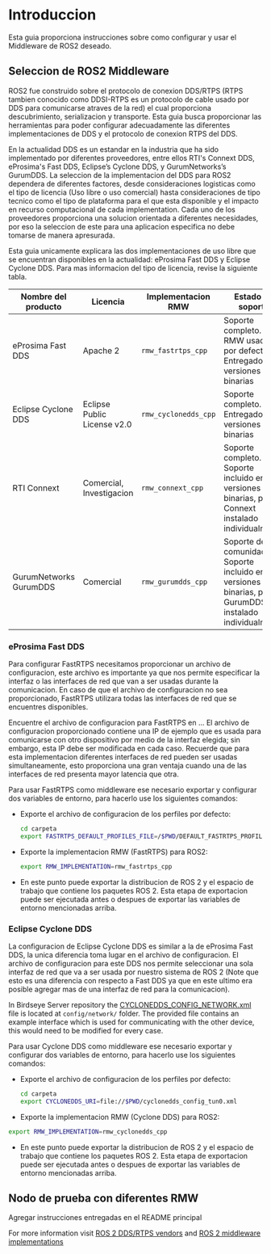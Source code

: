 
# **Introduccion**
Esta guia proporciona instrucciones sobre como configurar y usar el Middleware de ROS2 deseado.

## **Seleccion de ROS2 Middleware**
ROS2 fue construido sobre el protocolo de conexion DDS/RTPS (RTPS tambien conocido como DDSI-RTPS es un protocolo de cable usado por DDS para comunicarse atraves de la red) el cual proporciona descubrimiento, serializacion y transporte. Esta guia busca proporcionar las herramientas para poder configurar adecuadamente las diferentes implementaciones de DDS y el protocolo de conexion RTPS del DDS.

En la actualidad DDS es un estandar en la industria que ha sido implementado por diferentes proveedores, entre ellos RTI's Connext DDS, eProsima's Fast DDS,  Eclipse’s Cyclone DDS, y GurumNetworks’s GurumDDS. La seleccion de la implementacion del DDS para ROS2 dependera de diferentes factores, desde consideraciones logisticas como el tipo de licencia (Uso libre o uso comercial) hasta consideraciones de tipo tecnico como el tipo de plataforma para el que esta disponible y el impacto en recurso computacional de cada implementation. Cada uno de los proveedores proporciona una solucion orientada a diferentes necesidades, por eso la seleccion de este para una aplicacion especifica no debe tomarse de manera apresurada.

Esta guia unicamente explicara las dos implementaciones de uso libre que se encuentran disponibles en la actualidad: eProsima Fast DDS y Eclipse Cyclone DDS. Para mas informacion del tipo de licencia, revise la siguiente tabla.

| Nombre del producto | Licencia | Implementacion RMW | Estado de soporte |
|----|----|----|----|
| eProsima Fast DDS | Apache 2 | `rmw_fastrtps_cpp` | Soporte completo. RMW usado por defecto. Entregado en versiones binarias|
| Eclipse Cyclone DDS | Eclipse Public License v2.0 | `rmw_cyclonedds_cpp` | Soporte completo. Entregado en versiones binarias|
| RTI Connext | Comercial, Investigacion | `rmw_connext_cpp` | Soporte completo. Soporte incluido en versiones binarias, pero Connext instalado individualmente|
| GurumNetworks GurumDDS | Comercial | `rmw_gurumdds_cpp` | Soporte de comunidad. Soporte incluido en versiones binarias, pero GurumDDS instalado individualmente|

### **eProsima Fast DDS**
Para configurar FastRTPS necesitamos proporcionar un archivo de configuracion, este archivo es importante ya que nos permite especificar la interfaz o las interfaces de red que van a ser usadas durante la comunicacion. En caso de que el archivo de configuracion no sea proporcionado, FastRTPS utilizara todas las interfaces de red que se encuentres disponibles.

Encuentre el archivo de configuracion para FastRTPS en ... El archivo de configuracion proporcionado contiene una IP de ejemplo que es usada para comunicarse con otro dispositivo por medio de la interfaz elegida; sin embargo, esta IP debe ser modificada en cada caso. Recuerde que para esta implementacion diferentes interfaces de red pueden ser usadas simultaneamente, esto proporciona una gran ventaja cuando una de las interfaces de red presenta mayor latencia que otra.

Para usar FastRTPS como middleware ese necesario exportar y configurar dos variables de entorno, para hacerlo use los siguientes comandos:

- Exporte el archivo de configuracion de los perfiles por defecto:

    ```bash
    cd carpeta
    export FASTRTPS_DEFAULT_PROFILES_FILE=/$PWD/DEFAULT_FASTRTPS_PROFILES.xml
    ```

- Exporte la implementacion RMW (FastRTPS) para ROS2:

    ```bash
    export RMW_IMPLEMENTATION=rmw_fastrtps_cpp
    ```

- En este punto puede exportar la distribucion de ROS 2 y el espacio de trabajo que contiene los paquetes ROS 2. Esta etapa de exportacion puede ser ejecutada antes o despues de exportar las variables de entorno mencionadas arriba.


### **Eclipse Cyclone DDS**
La configuracion de Eclipse Cyclone DDS es similar a la de eProsima Fast DDS, la unica diferencia toma lugar en el archivo de configuracion. El archivo de configuracion para este DDS nos permite seleccionar una sola interfaz de red que va a ser usada por nuestro sistema de ROS 2 (Note que esto es una diferencia con respecto a Fast DDS ya que en este ultimo era posible agregar mas de una interfaz de red para la comunicacion).


In Birdseye Server repository the [CYCLONEDDS_CONFIG_NETWORK.xml](./config/network/CYCLONEDDS_CONFIG_NETWORK.xml) file is located at `config/network/` folder. The provided file contains an example interface which is used for communicating with the other device, this would need to be modified for every case.


Para usar Cyclone DDS como middleware ese necesario exportar y configurar dos variables de entorno, para hacerlo use los siguientes comandos:

- Exporte el archivo de configuracion de los perfiles por defecto:

    ```bash
    cd carpeta
    export CYCLONEDDS_URI=file://$PWD/cyclonedds_config_tun0.xml
    ```

- Exporte la implementacion RMW (Cyclone DDS) para ROS2:

```bash
export RMW_IMPLEMENTATION=rmw_cyclonedds_cpp
```

- En este punto puede exportar la distribucion de ROS 2 y el espacio de trabajo que contiene los paquetes ROS 2. Esta etapa de exportacion puede ser ejecutada antes o despues de exportar las variables de entorno mencionadas arriba.


## Nodo de prueba con diferentes RMW
Agregar instrucciones entregadas en el README principal


For more information visit [ROS 2 DDS/RTPS vendors](https://docs.ros.org/en/foxy/Concepts/About-Different-Middleware-Vendors.html) and [ROS 2 middleware implementations](https://docs.ros.org/en/galactic/Concepts/About-Middleware-Implementations.html)